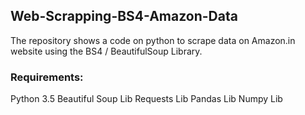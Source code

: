 ## Web-Scrapping-BS4-Amazon-Data
The repository shows a code on python to scrape data on Amazon.in website using the BS4 / BeautifulSoup Library.

### Requirements:
Python 3.5
Beautiful Soup Lib
Requests Lib
Pandas Lib
Numpy Lib
